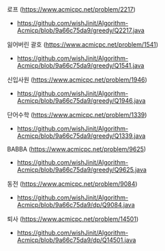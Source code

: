 로프 (https://www.acmicpc.net/problem/2217)

- https://github.com/wishJinit/Algorithm-Acmicp/blob/9a66c75da9/greedy/Q2217.java



잃어버린 괄호 (https://www.acmicpc.net/problem/1541)

- https://github.com/wishJinit/Algorithm-Acmicp/blob/9a66c75da9/greedy/Q1541.java



신입사원 (https://www.acmicpc.net/problem/1946)

- https://github.com/wishJinit/Algorithm-Acmicp/blob/9a66c75da9/greedy/Q1946.java



단어수학 (https://www.acmicpc.net/problem/1339)

- https://github.com/wishJinit/Algorithm-Acmicp/blob/9a66c75da9/greedy/Q1339.java



BABBA (https://www.acmicpc.net/problem/9625)

- https://github.com/wishJinit/Algorithm-Acmicp/blob/9a66c75da9/greedy/Q9625.java



동전 (https://www.acmicpc.net/problem/9084)

- https://github.com/wishJinit/Algorithm-Acmicp/blob/9a66c75da9/dp/Q9084.java



퇴사 (https://www.acmicpc.net/problem/14501)

- https://github.com/wishJinit/Algorithm-Acmicp/blob/9a66c75da9/dp/Q14501.java
